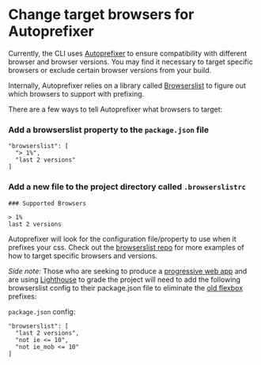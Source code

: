 # Change target browsers for Autoprefixer

Currently, the CLI uses [Autoprefixer](https://github.com/postcss/autoprefixer) to ensure compatibility
with different browser and browser versions. You may find it necessary to target specific browsers
or exclude certain browser versions from your build.

Internally, Autoprefixer relies on a library called [Browserslist](https://github.com/browserslist/browserslist)
to figure out which browsers to support with prefixing.

There are a few ways to tell Autoprefixer what browsers to target:

### Add a browserslist property to the `package.json` file
```
"browserslist": [
  "> 1%",
  "last 2 versions"
]
```

### Add a new file to the project directory called `.browserslistrc`
```
### Supported Browsers

> 1%
last 2 versions
```

Autoprefixer will look for the configuration file/property to use when it prefixes your css.
Check out the [browserslist repo](https://github.com/browserslist/browserslist) for more examples of how to target
specific browsers and versions.

_Side note:_
Those who are seeking to produce a [progressive web app](https://developers.google.com/web/progressive-web-apps/) and are using [Lighthouse](https://developers.google.com/web/tools/lighthouse/) to grade the project will
need to add the following browserslist config to their package.json file to eliminate the [old flexbox](https://developers.google.com/web/tools/lighthouse/audits/old-flexbox) prefixes:

`package.json` config:
```
"browserslist": [
  "last 2 versions",
  "not ie <= 10",
  "not ie_mob <= 10"
]
```
